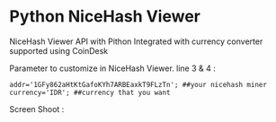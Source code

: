 # Python NiceHash Viewer
NiceHash Viewer API with Pithon Integrated with currency converter supported using CoinDesk

Parameter to customize in NiceHash Viewer. line 3 & 4 :
```
addr='1GFy862aHtKtGafoKYh7ARBEaxkT9FLzTn'; ##your nicehash miner
currency='IDR'; ##currency that you want
```

Screen Shoot :

